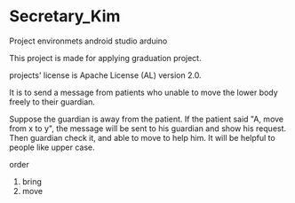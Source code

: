 # Secretary_Kim

Project environmets android studio arduino 

This project is made for applying graduation project.

projects' license is Apache License (AL) version 2.0.

It is to send a message from patients who unable to move the lower body freely to their guardian.

Suppose the guardian is away from the patient.
If the patient said "A, move from x to y", the message will be sent to his guardian and show his request.
Then guardian check it, and able to move to help him.
It will be helpful to people like upper case.

order
1. bring
2. move
